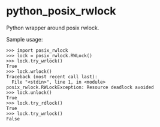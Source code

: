 python_posix_rwlock
===================

Python wrapper around posix rwlock.

Sample usage:
```
>>> import posix_rwlock
>>> lock = posix_rwlock.RWLock()
>>> lock.try_wrlock()
True
>>> lock.wrlock()
Traceback (most recent call last):
  File "<stdin>", line 1, in <module>
posix_rwlock.RWLockException: Resource deadlock avoided
>>> lock.unlock()
True
>>> lock.try_rdlock()
True
>>> lock.try_wrlock()
False

```
